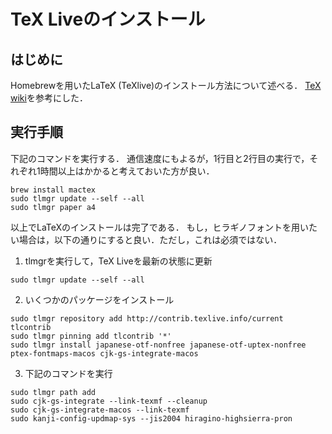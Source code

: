 
# TeX Liveのインストール

  ## はじめに
  
  Homebrewを用いたLaTeX (TeXlive)のインストール方法について述べる．
  [TeX wiki](https://texwiki.texjp.org/?TeX%20Live%2FMac#texlive-install-brew)を参考にした．
  
  ## 実行手順
  下記のコマンドを実行する．
  通信速度にもよるが，1行目と2行目の実行で，それぞれ1時間以上はかかると考えておいた方が良い．
  ```
  brew install mactex
  sudo tlmgr update --self --all
  sudo tlmgr paper a4
  ```
  以上でLaTeXのインストールは完了である．
  もし，ヒラギノフォントを用いたい場合は，以下の通りにすると良い．ただし，これは必須ではない．
  
  1. tlmgrを実行して，TeX Liveを最新の状態に更新
  ```
  sudo tlmgr update --self --all
  ```
  
  2. いくつかのパッケージをインストール
  ```
  sudo tlmgr repository add http://contrib.texlive.info/current tlcontrib
  sudo tlmgr pinning add tlcontrib '*'
  sudo tlmgr install japanese-otf-nonfree japanese-otf-uptex-nonfree ptex-fontmaps-macos cjk-gs-integrate-macos
  ```
  
  3. 下記のコマンドを実行
  ```
  sudo tlmgr path add
  sudo cjk-gs-integrate --link-texmf --cleanup
  sudo cjk-gs-integrate-macos --link-texmf
  sudo kanji-config-updmap-sys --jis2004 hiragino-highsierra-pron
  ```
